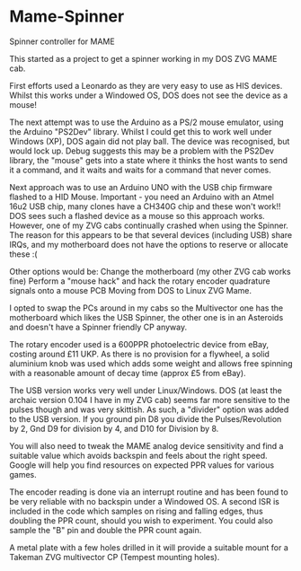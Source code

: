# Mame-Spinner
Spinner controller for MAME

This started as a project to get a spinner working in my DOS ZVG MAME cab.

First efforts used a Leonardo as they are very easy to use as HIS devices. Whilst this works under a Windowed OS, DOS does not see the device as a mouse!

The next attempt was to use the Arduino as a PS/2 mouse emulator, using the Arduino "PS2Dev" library. Whilst I could get this to work well under Windows (XP), DOS again did not play ball. The device was recognised, but would lock up. Debug suggests this may be a problem with the PS2Dev library, the "mouse" gets into a state where it thinks the host wants to send it a command, and it waits and waits for a command that never comes.

Next approach was to use an Arduino UNO with the USB chip firmware flashed to a HID Mouse. Important - you need an Arduino with an Atmel 16u2 USB chip, many clones have a CH340G chip and these won't work!! DOS sees such a flashed device as a mouse so this approach works. However, one of my ZVG cabs continually crashed when using the Spinner. The reason for this appears to be that several devices (including USB) share IRQs, and my motherboard does not have the options to reserve or allocate these :(

Other options would be:
Change the motherboard (my other ZVG cab works fine)
Perform a "mouse hack" and hack the rotary encoder quadrature signals onto a mouse PCB
Moving from DOS to Linux ZVG Mame.

I opted to swap the PCs around in my cabs so the Multivector one has the motherboard which likes the USB Spinner, the other one is in an Asteroids and doesn't have a Spinner friendly CP anyway.

The rotary encoder used is a 600PPR photoelectric device from eBay, costing around £11 UKP. As there is no provision for a flywheel, a solid aluminium knob was used which adds some weight and allows free spinning with a reasonable amount of decay time (approx £5 from eBay).

The USB version works very well under Linux/Windows. DOS (at least the archaic version 0.104 I have in my ZVG cab) seems far more sensitive to the pulses though and was very skittish. As such, a "divider" option was added to the USB version. If you ground pin D8 you divide the Pulses/Revolution by 2, Gnd D9 for division by 4, and D10 for Division by 8.

You will also need to tweak the MAME analog device sensitivity and find a suitable value which avoids backspin and feels about the right speed. Google will help you find resources on expected PPR values for various games.

The encoder reading is done via an interrupt routine and has been found to be very reliable with no backspin under a Windowed OS. A second ISR is included in the code which samples on rising and falling edges, thus doubling the PPR count, should you wish to experiment. You could also sample the "B" pin and double the PPR count again.

A metal plate with a few holes drilled in it will provide a suitable mount for a Takeman ZVG multivector CP (Tempest mounting holes).
